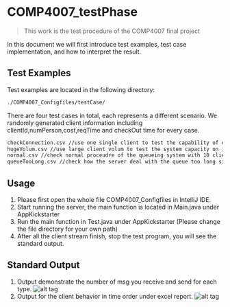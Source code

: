 # COMP4007_testPhase
> This work is the test procedure of the COMP4007 final project

In this document we will first introduce test examples, test case implementation, and how to interpret the result.

## Test Examples

Test examples are located in the following directory:
```sh
./COMP4007_Configfiles/testCase/
```
There are four test cases in total, each represents a different scenario. We randomly generated client information including clientId,numPerson,cost,reqTime and checkOut time for every case. 

```sh
checkConnection.csv //use one single client to test the capability of connection on the system.
hugeVolum.csv //use large client volum to test the system capacity on input flow.
normal.csv //check normal proceudre of the queueing system with 10 client as example.
queueTooLong.csv //check how the server deal with the queue too long situation.
```

## Usage
1. Please first open the whole file COMP4007_Configfiles in IntelliJ IDE.
2. Start running the server, the main function is located in Main.java under AppKickstarter
3. Run the main function in Test.java under AppKickstarter (Please change the file directory for your own path)
4. After all the client stream finish, stop the test program, you will see the standard output.

## Standard Output
1. Output demonstrate the number of msg you receive and send for each type.
![alt tag](https://raw.githubusercontent.com/MaureenZOU/traffic_prediction/master/out1.png)
2. Output for the client behavior in time order under excel report. 
![alt tag](https://raw.githubusercontent.com/MaureenZOU/traffic_prediction/master/out2.png)
